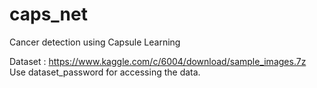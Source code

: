 # caps_net
Cancer detection using Capsule Learning 

Dataset : https://www.kaggle.com/c/6004/download/sample_images.7z
Use dataset_password for accessing the data.
